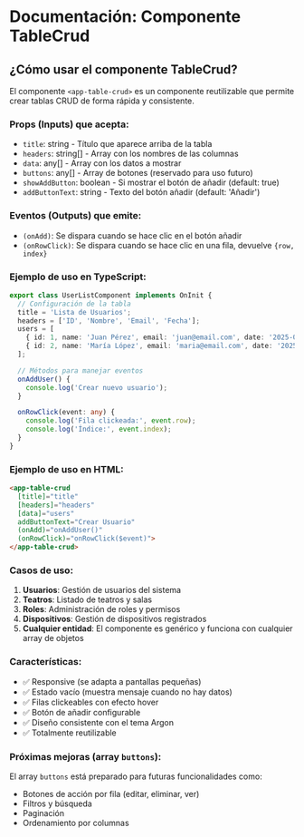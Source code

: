 # Documentación: Componente TableCrud

## ¿Cómo usar el componente TableCrud?

El componente `<app-table-crud>` es un componente reutilizable que permite crear tablas CRUD de forma rápida y consistente.

### Props (Inputs) que acepta:

- `title`: string - Título que aparece arriba de la tabla
- `headers`: string[] - Array con los nombres de las columnas
- `data`: any[] - Array con los datos a mostrar
- `buttons`: any[] - Array de botones (reservado para uso futuro)
- `showAddButton`: boolean - Si mostrar el botón de añadir (default: true)
- `addButtonText`: string - Texto del botón añadir (default: 'Añadir')

### Eventos (Outputs) que emite:

- `(onAdd)`: Se dispara cuando se hace clic en el botón añadir
- `(onRowClick)`: Se dispara cuando se hace clic en una fila, devuelve `{row, index}`

### Ejemplo de uso en TypeScript:

```typescript
export class UserListComponent implements OnInit {
  // Configuración de la tabla
  title = 'Lista de Usuarios';
  headers = ['ID', 'Nombre', 'Email', 'Fecha'];
  users = [
    { id: 1, name: 'Juan Pérez', email: 'juan@email.com', date: '2025-01-01' },
    { id: 2, name: 'María López', email: 'maria@email.com', date: '2025-01-02' }
  ];

  // Métodos para manejar eventos
  onAddUser() {
    console.log('Crear nuevo usuario');
  }

  onRowClick(event: any) {
    console.log('Fila clickeada:', event.row);
    console.log('Índice:', event.index);
  }
}
```

### Ejemplo de uso en HTML:

```html
<app-table-crud
  [title]="title"
  [headers]="headers"
  [data]="users"
  addButtonText="Crear Usuario"
  (onAdd)="onAddUser()"
  (onRowClick)="onRowClick($event)">
</app-table-crud>
```

### Casos de uso:

1. **Usuarios**: Gestión de usuarios del sistema
2. **Teatros**: Listado de teatros y salas
3. **Roles**: Administración de roles y permisos
4. **Dispositivos**: Gestión de dispositivos registrados
5. **Cualquier entidad**: El componente es genérico y funciona con cualquier array de objetos

### Características:

- ✅ Responsive (se adapta a pantallas pequeñas)
- ✅ Estado vacío (muestra mensaje cuando no hay datos)
- ✅ Filas clickeables con efecto hover
- ✅ Botón de añadir configurable
- ✅ Diseño consistente con el tema Argon
- ✅ Totalmente reutilizable

### Próximas mejoras (array `buttons`):

El array `buttons` está preparado para futuras funcionalidades como:
- Botones de acción por fila (editar, eliminar, ver)
- Filtros y búsqueda
- Paginación
- Ordenamiento por columnas
